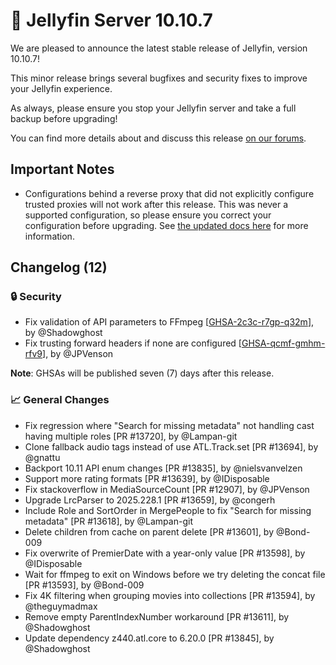# :rocket: Jellyfin Server 10.10.7

We are pleased to announce the latest stable release of Jellyfin, version 10.10.7!

This minor release brings several bugfixes and security fixes to improve your Jellyfin experience.

As always, please ensure you stop your Jellyfin server and take a full backup before upgrading!

You can find more details about and discuss this release [on our forums](https://forum.jellyfin.org/t-new-jellyfin-server-web-release-10-10-7).

## Important Notes

* Configurations behind a reverse proxy that did not explicitly configure trusted proxies will not work after this release. This was never a supported configuration, so please ensure you correct your configuration before upgrading. See [the updated docs here](https://jellyfin.org/docs/general/networking/#known-proxies) for more information.

## Changelog (12)

### 🔒 Security
* Fix validation of API parameters to FFmpeg [[GHSA-2c3c-r7gp-q32m](https://github.com/jellyfin/jellyfin/security/advisories/GHSA-2c3c-r7gp-q32m)], by @Shadowghost
* Fix trusting forward headers if none are configured [[GHSA-qcmf-gmhm-rfv9](https://github.com/jellyfin/jellyfin/security/advisories/GHSA-qcmf-gmhm-rfv9)], by @JPVenson

**Note**: GHSAs will be published seven (7) days after this release.

### 📈 General Changes
* Fix regression where "Search for missing metadata" not handling cast having multiple roles [PR #13720], by @Lampan-git
* Clone fallback audio tags instead of use ATL.Track.set [PR #13694], by @gnattu
* Backport 10.11 API enum changes [PR #13835], by @nielsvanvelzen
* Support more rating formats [PR #13639], by @IDisposable
* Fix stackoverflow in MediaSourceCount [PR #12907], by @JPVenson
* Upgrade LrcParser to 2025.228.1 [PR #13659], by @congerh
* Include Role and SortOrder in MergePeople to fix "Search for missing metadata" [PR #13618], by @Lampan-git
* Delete children from cache on parent delete [PR #13601], by @Bond-009
* Fix overwrite of PremierDate with a year-only value [PR #13598], by @IDisposable
* Wait for ffmpeg to exit on Windows before we try deleting the concat file [PR #13593], by @Bond-009
* Fix 4K filtering when grouping movies into collections [PR #13594], by @theguymadmax
* Remove empty ParentIndexNumber workaround [PR #13611], by @Shadowghost
* Update dependency z440.atl.core to 6.20.0 [PR #13845], by @Shadowghost
